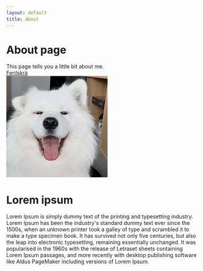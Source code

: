```yaml
---
layout: default
title: About
---
```

# About page

This page tells you a little bit about me. <br>
[Ferilskrá](https://lorraineros.github.io/)<br>
<img src="/assets/images/cutedog.gif" alt="dog" />

<h1>Lorem ipsum</h1>
<p>Lorem Ipsum is simply dummy text of the printing and typesetting industry. Lorem Ipsum has been the industry's standard dummy text ever since the 1500s, when an unknown printer took a galley of type and scrambled it to make a type specimen book. It has survived not only five centuries, but also the leap into electronic typesetting, remaining essentially unchanged. It was popularised in the 1960s with the release of Letraset sheets containing Lorem Ipsum passages, and more recently with desktop publishing software like Aldus PageMaker including versions of Lorem Ipsum.</p>